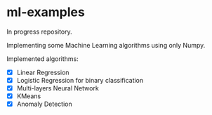 # ml-examples
In progress repository.

Implementing some Machine Learning algorithms using only Numpy.

Implemented algorithms:
- [x] Linear Regression
- [x] Logistic Regression for binary classification
- [x] Multi-layers Neural Network
- [x] KMeans
- [x] Anomaly Detection
